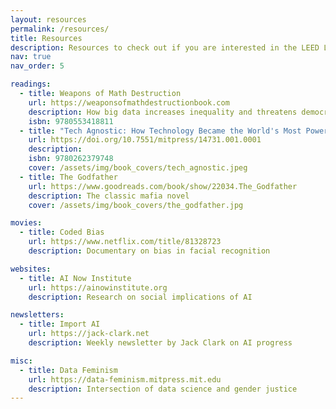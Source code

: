 ```yaml
---
layout: resources
permalink: /resources/
title: Resources
description: Resources to check out if you are interested in the LEED Lab's work.
nav: true
nav_order: 5

readings:
  - title: Weapons of Math Destruction
    url: https://weaponsofmathdestructionbook.com
    description: How big data increases inequality and threatens democracy
    isbn: 9780553418811
  - title: "Tech Agnostic: How Technology Became the World's Most Powerful Religion, and Why it Desperately Needs a Reformation"
    url: https://doi.org/10.7551/mitpress/14731.001.0001
    description:
    isbn: 9780262379748
    cover: /assets/img/book_covers/tech_agnostic.jpeg
  - title: The Godfather
    url: https://www.goodreads.com/book/show/22034.The_Godfather
    description: The classic mafia novel
    cover: /assets/img/book_covers/the_godfather.jpg

movies:
  - title: Coded Bias
    url: https://www.netflix.com/title/81328723
    description: Documentary on bias in facial recognition

websites:
  - title: AI Now Institute
    url: https://ainowinstitute.org
    description: Research on social implications of AI

newsletters:
  - title: Import AI
    url: https://jack-clark.net
    description: Weekly newsletter by Jack Clark on AI progress

misc:
  - title: Data Feminism
    url: https://data-feminism.mitpress.mit.edu
    description: Intersection of data science and gender justice
---
```

